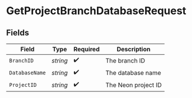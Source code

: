 # GetProjectBranchDatabaseRequest


## Fields

| Field               | Type                | Required            | Description         |
| ------------------- | ------------------- | ------------------- | ------------------- |
| `BranchID`          | *string*            | :heavy_check_mark:  | The branch ID       |
| `DatabaseName`      | *string*            | :heavy_check_mark:  | The database name   |
| `ProjectID`         | *string*            | :heavy_check_mark:  | The Neon project ID |